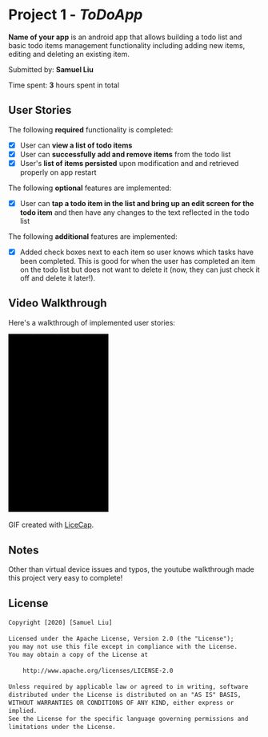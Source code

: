 # Project 1 - *ToDoApp*

**Name of your app** is an android app that allows building a todo list and basic todo items management functionality including adding new items, editing and deleting an existing item.

Submitted by: **Samuel Liu**

Time spent: **3** hours spent in total

## User Stories

The following **required** functionality is completed:

* [x] User can **view a list of todo items**
* [x] User can **successfully add and remove items** from the todo list
* [x] User's **list of items persisted** upon modification and and retrieved properly on app restart

The following **optional** features are implemented:

* [x] User can **tap a todo item in the list and bring up an edit screen for the todo item** and then have any changes to the text reflected in the todo list

The following **additional** features are implemented:

* [x] Added check boxes next to each item so user knows which tasks have been completed. This is good for when the user has completed an item on the todo list but does not want to delete it (now, they can just check it off and delete it later!).

## Video Walkthrough

Here's a walkthrough of implemented user stories:

<img src='https://github.com/samliu000/ToDoApp/blob/master/demo.gif' width='200' alt='Video Walkthrough' />

GIF created with [LiceCap](http://www.cockos.com/licecap/).

## Notes

Other than virtual device issues and typos, the youtube walkthrough made this project very easy to complete!

## License

    Copyright [2020] [Samuel Liu]

    Licensed under the Apache License, Version 2.0 (the "License");
    you may not use this file except in compliance with the License.
    You may obtain a copy of the License at

        http://www.apache.org/licenses/LICENSE-2.0

    Unless required by applicable law or agreed to in writing, software
    distributed under the License is distributed on an "AS IS" BASIS,
    WITHOUT WARRANTIES OR CONDITIONS OF ANY KIND, either express or implied.
    See the License for the specific language governing permissions and
    limitations under the License.
